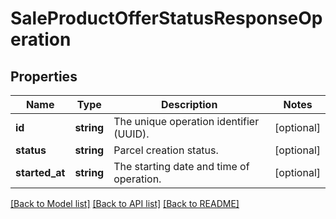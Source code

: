 # SaleProductOfferStatusResponseOperation

## Properties
Name | Type | Description | Notes
------------ | ------------- | ------------- | -------------
**id** | **string** | The unique operation identifier (UUID). | [optional] 
**status** | **string** | Parcel creation status. | [optional] 
**started_at** | **string** | The starting date and time of operation. | [optional] 

[[Back to Model list]](../../README.md#documentation-for-models) [[Back to API list]](../../README.md#documentation-for-api-endpoints) [[Back to README]](../../README.md)

